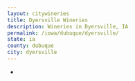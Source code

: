 ```yaml
---
layout: citywineries
title: Dyersville Wineries
description: Wineries in Dyersville, IA
permalink: /iowa/dubuque/dyersville/
state: ia
county: dubuque
city: dyersville
---
```

-
